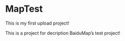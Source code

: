# MapTest
This is my first upload project!

This is a project for decription BaiduMap’s test project!
